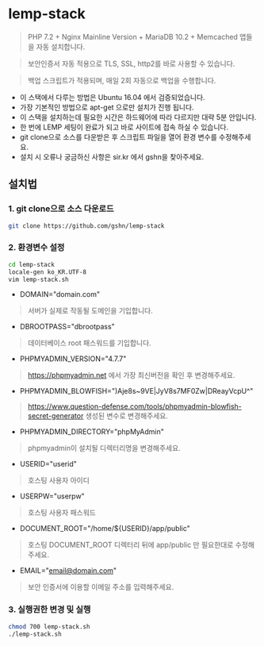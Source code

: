 # lemp-stack
> PHP 7.2 + Nginx Mainline Version + MariaDB 10.2 + Memcached 앱들을 자동 설치합니다.

> 보안인증서 자동 적용으로 TLS, SSL, http2를 바로 사용할 수 있습니다.

> 백업 스크립트가 적용되며, 매일 2회 자동으로 백업을 수행합니다.

- 이 스택에서 다루는 방법은 Ubuntu 16.04 에서 검증되었습니다.
- 가장 기본적인 방법으로 apt-get 으로만 설치가 진행 됩니다.
- 이 스택을 설치하는데 필요한 시간은 하드웨어에 따라 다르지만 대략 5분 안입니다.
- 한 번에 LEMP 세팅이 완료가 되고 바로 사이트에 접속 하실 수 있습니다.
- git clone으로 소스를 다운받은 후 스크립트 파일을 열어 환경 변수를 수정해주세요.
- 설치 시 오류나 궁금하신 사항은 sir.kr 에서 gshn을 찾아주세요.

## 설치법

### 1. git clone으로 소스 다운로드
```bash
git clone https://github.com/gshn/lemp-stack
```

### 2. 환경변수 설정
```bash
cd lemp-stack
locale-gen ko_KR.UTF-8
vim lemp-stack.sh
```

- DOMAIN="domain.com"
> 서버가 실제로 작동될 도메인을 기입합니다.

- DBROOTPASS="dbrootpass"
> 데이터베이스 root 패스워드를 기입합니다.

- PHPMYADMIN_VERSION="4.7.7"
> https://phpmyadmin.net 에서 가장 최신버전을 확인 후 변경해주세요.

- PHPMYADMIN_BLOWFISH=")Aje8s~9VE|JyV8s7MF0Zw|DReayVcpU^"
> https://www.question-defense.com/tools/phpmyadmin-blowfish-secret-generator 생성된 변수로 변경해주세요.

- PHPMYADMIN_DIRECTORY="phpMyAdmin"
> phpmyadmin이 설치될 디렉터리명을 변경해주세요.

- USERID="userid"
> 호스팅 사용자 아이디

- USERPW="userpw"
> 호스팅 사용자 패스워드

- DOCUMENT_ROOT="/home/${USERID}/app/public"
> 호스팅 DOCUMENT_ROOT 디렉터리 뒤에 app/public 만 필요한대로 수정해주세요.

- EMAIL="email@domain.com"
> 보안 인증서에 이용할 이메일 주소를 입력해주세요.

### 3. 실행권한 변경 및 실행
```bash
chmod 700 lemp-stack.sh
./lemp-stack.sh
```
